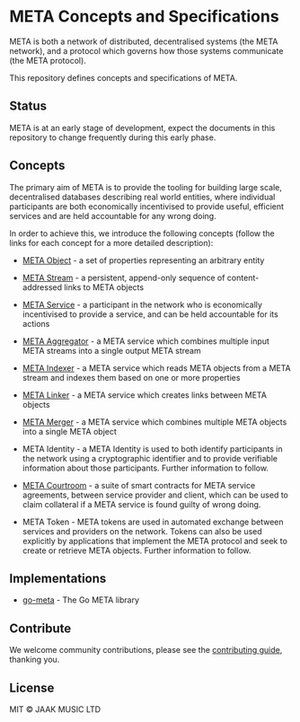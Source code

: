 # META Concepts and Specifications

META is both a network of distributed, decentralised systems (the META
network), and a protocol which governs how those systems communicate
(the META protocol).

This repository defines concepts and specifications of META.

## Status

META is at an early stage of development, expect the documents in
this repository to change frequently during this early phase.

## Concepts

The primary aim of META is to provide the tooling for building
large scale, decentralised databases describing real world entities, where
individual participants are both economically incentivised to provide useful,
efficient services and are held accountable for any wrong doing.

In order to achieve this, we introduce the following concepts (follow the links
for each concept for a more detailed description):

* [META Object](concepts/object.md) - a set of properties representing an
  arbitrary entity

* [META Stream](concepts/stream.md) - a persistent, append-only sequence of
  content-addressed links to META objects

* [META Service](concepts/service.md) - a participant in the network who is
  economically incentivised to provide a service, and can be held accountable
  for its actions

* [META Aggregator](concepts/aggregator.md) - a META service which combines
  multiple input META streams into a single output META stream

* [META Indexer](concepts/indexer.md) - a META service which reads META objects
  from a META stream and indexes them based on one or more properties

* [META Linker](concepts/linker.md) - a META service which creates links
  between META objects

* [META Merger](concepts/merger.md) - a META service which combines multiple
  META objects into a single META object

* META Identity - a META Identity is used to both identify
participants in the network using a cryptographic identifier and to provide verifiable
information about those participants. Further information to follow.

* [META Courtroom](concepts/courtroom.md) - a suite of smart contracts for META service
agreements, between service provider and client, which can be used to claim collateral
if a META service is found guilty of wrong doing.

* META Token - META tokens are used in automated exchange between services and providers
on the network. Tokens can also be used explicitly by applications that implement the
META protocol and seek to create or retrieve META objects. Further information to follow.


## Implementations

* [go-meta](https://github.com/meta-network/go-meta) - The Go META library

## Contribute
We welcome community contributions, please see the [contributing guide](CONTRIBUTING.md), thanking you.

## License

MIT © JAAK MUSIC LTD
